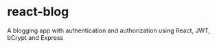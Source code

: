 # react-blog

A blogging app with authentication and authorization using React, JWT, bCrypt and Express
